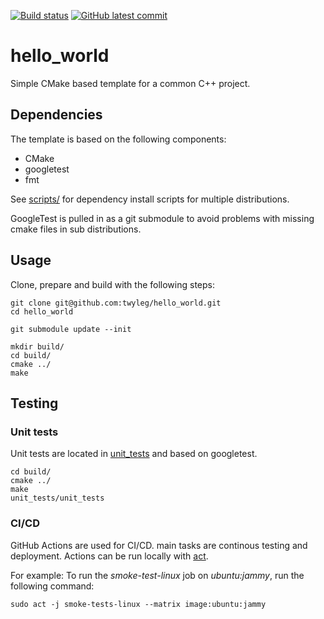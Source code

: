 [![Build status](https://github.com/twyleg/hello_world/actions/workflows/unit_tests.yaml/badge.svg)]()
[![GitHub latest commit](https://badgen.net/github/last-commit/twyleg/hello_world)](https://GitHub.com/twyleg/hello_world/commit/)

# hello_world

Simple CMake based template for a common C++ project.

## Dependencies

The template is based on the following components:

* CMake
* googletest
* fmt

See [scripts/](https://github.com/twyleg/hello_world/tree/master/scripts) for dependency install scripts for multiple distributions.

GoogleTest is pulled in as a git submodule to avoid problems with missing cmake files in sub distributions.

## Usage

Clone, prepare and build with the following steps:

	git clone git@github.com:twyleg/hello_world.git
	cd hello_world

	git submodule update --init
	
	mkdir build/
	cd build/
	cmake ../
	make

## Testing

### Unit tests

Unit tests are located in [unit_tests](unit_tests) and based on googletest.

    cd build/
    cmake ../
    make
    unit_tests/unit_tests
    


### CI/CD

GitHub Actions are used for CI/CD. main tasks are continous testing and deployment.
Actions can be run locally with [act](https://github.com/nektos/act).

For example: To run the *smoke-test-linux* job on *ubuntu:jammy*, run the following command:

    sudo act -j smoke-tests-linux --matrix image:ubuntu:jammy
    

